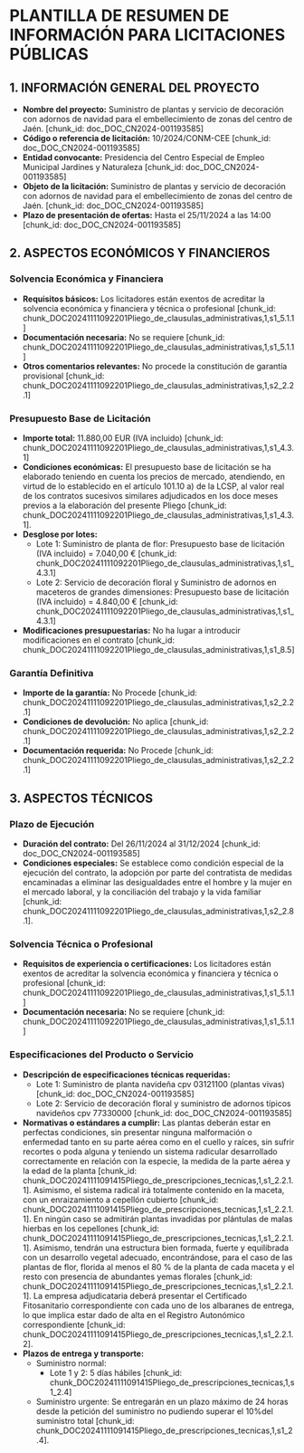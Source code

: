 # PLANTILLA DE RESUMEN DE INFORMACIÓN PARA LICITACIONES PÚBLICAS

## 1. INFORMACIÓN GENERAL DEL PROYECTO
- **Nombre del proyecto:** Suministro de plantas y servicio de decoración con adornos de navidad para el embellecimiento de zonas del centro de Jaén. [chunk_id: doc_DOC_CN2024-001193585]
- **Código o referencia de licitación:** 10/2024/CONM-CEE [chunk_id: doc_DOC_CN2024-001193585]
- **Entidad convocante:** Presidencia del Centro Especial de Empleo Municipal Jardines y Naturaleza [chunk_id: doc_DOC_CN2024-001193585]
- **Objeto de la licitación:** Suministro de plantas y servicio de decoración con adornos de navidad para el embellecimiento de zonas del centro de Jaén. [chunk_id: doc_DOC_CN2024-001193585]
- **Plazo de presentación de ofertas:** Hasta el 25/11/2024 a las 14:00 [chunk_id: doc_DOC_CN2024-001193585]

## 2. ASPECTOS ECONÓMICOS Y FINANCIEROS
### Solvencia Económica y Financiera
- **Requisitos básicos:** Los licitadores están exentos de acreditar la solvencia económica y financiera y técnica o profesional [chunk_id: chunk_DOC20241111092201Pliego_de_clausulas_administrativas,1,s1_5.1.1]
- **Documentación necesaria:** No se requiere [chunk_id: chunk_DOC20241111092201Pliego_de_clausulas_administrativas,1,s1_5.1.1]
- **Otros comentarios relevantes:** No procede la constitución de garantía provisional [chunk_id: chunk_DOC20241111092201Pliego_de_clausulas_administrativas,1,s2_2.2.1]

### Presupuesto Base de Licitación
- **Importe total:** 11.880,00 EUR (IVA incluido) [chunk_id: chunk_DOC20241111092201Pliego_de_clausulas_administrativas,1,s1_4.3.1]
- **Condiciones económicas:** El presupuesto base de licitación se ha elaborado teniendo en cuenta los precios de mercado, atendiendo, en virtud de lo establecido en el artículo 101.10 a) de la LCSP, al valor real de los contratos sucesivos similares adjudicados en los doce meses previos a la elaboración del presente Pliego [chunk_id: chunk_DOC20241111092201Pliego_de_clausulas_administrativas,1,s1_4.3.1].
- **Desglose por lotes:**
  - Lote 1: Suministro de planta de flor: Presupuesto base de licitación (IVA incluido) = 7.040,00 € [chunk_id: chunk_DOC20241111092201Pliego_de_clausulas_administrativas,1,s1_4.3.1]
  - Lote 2: Servicio de decoración floral y Suministro de adornos en maceteros de grandes dimensiones: Presupuesto base de licitación (IVA incluido) = 4.840,00 € [chunk_id: chunk_DOC20241111092201Pliego_de_clausulas_administrativas,1,s1_4.3.1]
- **Modificaciones presupuestarias:** No ha lugar a introducir modificaciones en el contrato [chunk_id: chunk_DOC20241111092201Pliego_de_clausulas_administrativas,1,s1_8.5]

### Garantía Definitiva
- **Importe de la garantía:** No Procede [chunk_id: chunk_DOC20241111092201Pliego_de_clausulas_administrativas,1,s2_2.2.1]
- **Condiciones de devolución:** No aplica [chunk_id: chunk_DOC20241111092201Pliego_de_clausulas_administrativas,1,s2_2.2.1]
- **Documentación requerida:** No Procede [chunk_id: chunk_DOC20241111092201Pliego_de_clausulas_administrativas,1,s2_2.2.1]

## 3. ASPECTOS TÉCNICOS
### Plazo de Ejecución
- **Duración del contrato:** Del 26/11/2024 al 31/12/2024 [chunk_id: doc_DOC_CN2024-001193585]
- **Condiciones especiales:** Se establece como condición especial de la ejecución del contrato, la adopción por parte del contratista de medidas encaminadas a eliminar las desigualdades entre el hombre y la mujer en el mercado laboral, y la conciliación del trabajo y la vida familiar [chunk_id: chunk_DOC20241111092201Pliego_de_clausulas_administrativas,1,s2_2.8.1].

### Solvencia Técnica o Profesional
- **Requisitos de experiencia o certificaciones:** Los licitadores están exentos de acreditar la solvencia económica y financiera y técnica o profesional [chunk_id: chunk_DOC20241111092201Pliego_de_clausulas_administrativas,1,s1_5.1.1]
- **Documentación necesaria:** No se requiere [chunk_id: chunk_DOC20241111092201Pliego_de_clausulas_administrativas,1,s1_5.1.1]

### Especificaciones del Producto o Servicio
- **Descripción de especificaciones técnicas requeridas:**
  - Lote 1: Suministro de planta navideña cpv 03121100 (plantas vivas) [chunk_id: doc_DOC_CN2024-001193585]
  - Lote 2: Servicio de decoración floral y suministro de adornos típicos navideños cpv 77330000 [chunk_id: doc_DOC_CN2024-001193585]
- **Normativas o estándares a cumplir:** Las plantas deberán estar en perfectas condiciones, sin presentar ninguna malformación o enfermedad tanto en su parte aérea como en el cuello y raíces, sin sufrir recortes o poda alguna y teniendo un sistema radicular desarrollado correctamente en relación con la especie, la medida de la parte aérea y la edad de la planta [chunk_id: chunk_DOC20241111091415Pliego_de_prescripciones_tecnicas,1,s1_2.2.1.1]. Asimismo, el sistema radical irá totalmente contenido en la maceta, con un enraizamiento a cepellón cubierto [chunk_id: chunk_DOC20241111091415Pliego_de_prescripciones_tecnicas,1,s1_2.2.1.1]. En ningún caso se admitirán plantas invadidas por plántulas de malas hierbas en los cepellones [chunk_id: chunk_DOC20241111091415Pliego_de_prescripciones_tecnicas,1,s1_2.2.1.1]. Asimismo, tendrán una estructura bien formada, fuerte y equilibrada con un desarrollo vegetal adecuado, encontrándose, para el caso de las plantas de flor, florida al menos el 80 % de la planta de cada maceta y el resto con presencia de abundantes yemas florales [chunk_id: chunk_DOC20241111091415Pliego_de_prescripciones_tecnicas,1,s1_2.2.1.1]. La empresa adjudicataria deberá presentar el Certificado Fitosanitario correspondiente con cada uno de los albaranes de entrega, lo que implica estar dado de alta en el Registro Autonómico correspondiente [chunk_id: chunk_DOC20241111091415Pliego_de_prescripciones_tecnicas,1,s1_2.2.1.2].
- **Plazos de entrega y transporte:**
  - Suministro normal:
    - Lote 1 y 2: 5 días hábiles [chunk_id: chunk_DOC20241111091415Pliego_de_prescripciones_tecnicas,1,s1_2.4]
  - Suministro urgente: Se entregarán en un plazo máximo de 24 horas desde la petición del suministro no pudiendo superar el 10%del suministro total [chunk_id: chunk_DOC20241111091415Pliego_de_prescripciones_tecnicas,1,s1_2.4].
